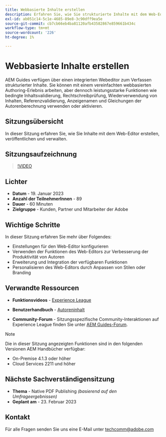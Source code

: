 ```yaml
---
title: Webbasierte Inhalte erstellen
description: Erfahren Sie, wie Sie strukturierte Inhalte mit dem Web-Editor erstellen.
exl-id: ab051c14-5c1e-4685-89e8-3c90dff9ea5e
source-git-commit: cb7cb66eb4ba81120afb43582867e859661b434c
workflow-type: tm+mt
source-wordcount: '226'
ht-degree: 1%

---
```


# Webbasierte Inhalte erstellen

AEM Guides verfügen über einen integrierten Webeditor zum Verfassen strukturierter Inhalte. Sie können mit einem vereinfachten webbasierten Authoring-Erlebnis arbeiten, aber dennoch leistungsstarke Funktionen wie bedingte Inhaltsvalidierung, Rechtschreibprüfung, Wiederverwendung von Inhalten, Referenzvalidierung, Anzeigenamen und Gleichungen der Autorenberechnung verwenden oder aktivieren.

## Sitzungsübersicht

In dieser Sitzung erfahren Sie, wie Sie Inhalte mit dem Web-Editor erstellen, veröffentlichen und verwalten.

## Sitzungsaufzeichnung

>[!VIDEO](https://video.tv.adobe.com/v/3414171/dita-authoring-ccms-web-author?quality=12&learn=on)

## Lichter

- **Datum** - 19. Januar 2023
- **Anzahl der TeilnehmerInnen** - 89
- **Dauer** - 60 Minuten
- **Zielgruppe** - Kunden, Partner und Mitarbeiter der Adobe

## Wichtige Schritte

In dieser Sitzung erfahren Sie mehr über Folgendes:
- Einstellungen für den Web-Editor konfigurieren
- Verwenden der Funktionen des Web-Editors zur Verbesserung der Produktivität von Autoren
- Erweiterung und Integration der verfügbaren Funktionen
- Personalisieren des Web-Editors durch Anpassen von Stilen oder Branding

## Verwandte Ressourcen

- **Funktionsvideos** -  [Experience League](https://experienceleague.adobe.com/docs/experience-manager-guides-learn/videos/advanced-user-guide/overview.html?lang=en)

- **Benutzerhandbuch** - [Autoreninhalt](https://help.adobe.com/en_US/xml-documentation-for-adobe-experience-manager/index.html#t=DXML-master-map/authoring-content.html)

- **Community-Forum** - Sitzungsspezifische Community-Interaktionen auf Experience League finden Sie unter  [AEM Guides-Forum](https://experienceleaguecommunities.adobe.com/t5/experience-manager-guides/bd-p/xml-documentation-discussions).

>[!NOTE]
>
> Die in dieser Sitzung angezeigten Funktionen sind in den folgenden Versionen AEM Handbücher verfügbar:
> - On-Premise 4.1.3 oder höher
> - Cloud Services 2211 und höher


## Nächste Sachverständigensitzung

- **Thema** - Native PDF Publishing *(basierend auf den Umfrageergebnissen)*
- **Geplant am** - 23. Februar 2023

## Kontakt

Für alle Fragen senden Sie uns eine E-Mail unter <techcomm@adobe.com>
